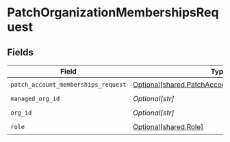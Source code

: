 # PatchOrganizationMembershipsRequest


## Fields

| Field                                                                                                        | Type                                                                                                         | Required                                                                                                     | Description                                                                                                  | Example                                                                                                      |
| ------------------------------------------------------------------------------------------------------------ | ------------------------------------------------------------------------------------------------------------ | ------------------------------------------------------------------------------------------------------------ | ------------------------------------------------------------------------------------------------------------ | ------------------------------------------------------------------------------------------------------------ |
| `patch_account_memberships_request`                                                                          | [Optional[shared.PatchAccountMembershipsRequest]](undefined/models/shared/patchaccountmembershipsrequest.md) | :heavy_check_mark:                                                                                           | N/A                                                                                                          |                                                                                                              |
| `managed_org_id`                                                                                             | *Optional[str]*                                                                                              | :heavy_check_mark:                                                                                           | N/A                                                                                                          | org-123                                                                                                      |
| `org_id`                                                                                                     | *Optional[str]*                                                                                              | :heavy_check_mark:                                                                                           | N/A                                                                                                          | org-123                                                                                                      |
| `role`                                                                                                       | [Optional[shared.Role]](undefined/models/shared/role.md)                                                     | :heavy_check_mark:                                                                                           | N/A                                                                                                          |                                                                                                              |